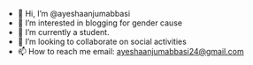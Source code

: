 - 👋 Hi, I’m @ayeshaanjumabbasi
- 👀 I’m interested in blogging for gender cause
- 🌱 I’m currently a student.
- 💞️ I’m looking to collaborate on social activities
- 📫 How to reach me email: ayeshaanjumabbasi24@gmail.com

<!---
ayeshaanjumabbasi/ayeshaanjumabbasi is a ✨ special ✨ repository because its `README.md` (this file) appears on your GitHub profile.
You can click the Preview link to take a look at your changes.
--->
